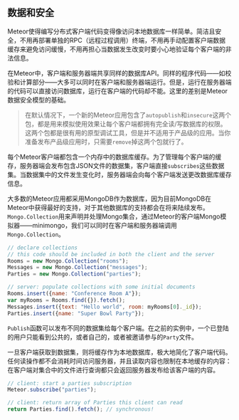 数据和安全
------------------------

Meteor使得编写分布式客户端代码变得像访问本地数据库一样简单。简洁且安全，不用再部署单独的RPC（远程过程调用）终端，不用再手动配置客户端数据缓存来避免访问缓慢，不用再担心当数据发生改变时要小心地验证每个客户端的非法信息。

在Meteor中，客户端和服务器端共享同样的数据库API。同样的程序代码——如校验和计算部分——大多可以同时在客户端和服务器端运行。但是，运行在服务器端的代码可以直接访问数据库，运行在客户端的代码却不能。这里的差别是Meteor数据安全模型的基础。

>在默认情况下，一个新的Meteor应用包含了`autopublish`和`insecure`这两个包，都是用来模拟使用效果让每个客户端都拥有完全读/写数据库的权限。这两个包都是很有用的原型调试工具，但是并不适用于产品级的应用。当你准备发布产品级应用时，只需要`remove`掉这两个包就行了。

每个Meteor客户端都包含一个内存中的数据库缓存。为了管理每个客户端的缓存，服务器端会发布包含JSON文件的数据集，客户端直接`subscribes`这些数据集。当数据集中的文件发生变化时，服务器端会向每个客户端发送更改数据库缓存信息。

大多数的Meteor应用都采用MongoDB作为数据库，因为目前MongoDB在Meteor中获得最好的支持，对于其他数据库的支持都会在将来陆续发布。`Mongo.Collection`用来声明并处理Mongo集合，通过Meteor的客户端Mongo模拟器——minimongo，我们可以同时在客户端和服务器端调用`Mongo.Collection`。

```   javascript
// declare collections
// this code should be included in both the client and the server
Rooms = new Mongo.Collection("rooms");
Messages = new Mongo.Collection("messages");
Parties = new Mongo.Collection("parties");

// server: populate collections with some initial documents
Rooms.insert({name: "Conference Room A"});
var myRooms = Rooms.find({}).fetch();
Messages.insert({text: "Hello world", room: myRooms[0]._id});
Parties.insert({name: "Super Bowl Party"});
```

`Publish`函数可以发布不同的数据集给每个客户端。在之前的实例中，一个已登陆的用户只能看到公共的，或者自己的，或者被邀请参与的`Party`文件。

一旦客户端获取到数据集，则将缓存作为本地数据库，极大地简化了客户端代码。任何读操作都不会消耗时间访问服务器，并且读取内容也限制在本地缓存的内容：在客户端对集合中的文件进行查询都只会返回服务器发布给该客户端的内容。

``` javascript
// client: start a parties subscription
Meteor.subscribe("parties");

// client: return array of Parties this client can read
return Parties.find().fetch(); // synchronous!
```

